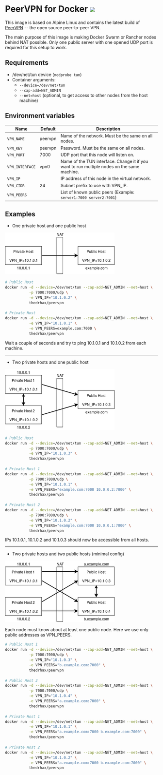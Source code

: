 # PeerVPN for Docker [![](https://images.microbadger.com/badges/image/thedrhax/peervpn.svg)](https://hub.docker.com/r/thedrhax/peervpn)

This image is based on Alpine Linux and contains the latest build of [PeerVPN](https://peervpn.net/) -- the open source peer-to-peer VPN.

The main purpose of this image is making Docker Swarm or Rancher nodes behind NAT possible. Only one public server with one opened UDP port is required for this setup to work.

## Requirements

* /dev/net/tun device (`modprobe tun`)
* Container arguments:
  * `--device=/dev/net/tun`
  * `--cap-add=NET_ADMIN`
  * `--net=host` (optional, to get access to other nodes from the host machine)

## Environment variables

| Name | Default | Description |
| ---- | ------- | ----------- |
| `VPN_NAME` | peervpn | Name of the network. Must be the same on all nodes. |
| `VPN_KEY` | peervpn | Password. Must be the same on all nodes. |
| `VPN_PORT` | 7000 | UDP port that this node will listen on. |
| `VPN_INTERFACE` | vpn0 | Name of the TUN interface. Change it if you want to run multiple nodes on the same machine. |
| `VPN_IP` | | IP address of this node in the virtual network. |
| `VPN_CIDR` | 24 | Subnet prefix to use with VPN_IP. |
| `VPN_PEERS` | | List of known public peers (Example: `server1:7000 server2:7001`) |

## Examples

* One private host and one public host

![](.github/1-1.png)

```bash
# Public Host
docker run -d --device=/dev/net/tun --cap-add=NET_ADMIN --net=host \
           -p 7000:7000/udp \
           -e VPN_IP="10.1.0.2" \
           thedrhax/peervpn

# Private Host
docker run -d --device=/dev/net/tun --cap-add=NET_ADMIN --net=host \
           -e VPN_IP="10.1.0.1" \
           -e VPN_PEERS=example.com:7000 \
           thedrhax/peervpn
```

Wait a couple of seconds and try to ping 10.1.0.1 and 10.1.0.2 from each machine.

----

* Two private hosts and one public host

![](.github/2-1.png)

```bash
# Public Host
docker run -d --device=/dev/net/tun --cap-add=NET_ADMIN --net=host \
           -p 7000:7000/udp \
           -e VPN_IP="10.1.0.3" \
           thedrhax/peervpn

# Private Host 1
docker run -d --device=/dev/net/tun --cap-add=NET_ADMIN --net=host \
           -p 7000:7000/udp \
           -e VPN_IP="10.1.0.1" \
           -e VPN_PEERS="example.com:7000 10.0.0.2:7000" \
           thedrhax/peervpn

# Private Host 2
docker run -d --device=/dev/net/tun --cap-add=NET_ADMIN --net=host \
           -p 7000:7000/udp \
           -e VPN_IP="10.1.0.2" \
           -e VPN_PEERS="example.com:7000 10.0.0.1:7000" \
           thedrhax/peervpn
```

IPs 10.1.0.1, 10.1.0.2 and 10.1.0.3 should now be accessible from all hosts.

----

* Two private hosts and two public hosts (minimal config)

![](.github/2-2.png)

Each node must know about at least one public node. Here we use only public addresses as VPN_PEERS.

```bash
# Public Host 1
docker run -d --device=/dev/net/tun --cap-add=NET_ADMIN --net=host \
           -p 7000:7000/udp \
           -e VPN_IP="10.1.0.3" \
           -e VPN_PEERS="b.example.com:7000" \
           thedrhax/peervpn

# Public Host 2
docker run -d --device=/dev/net/tun --cap-add=NET_ADMIN --net=host \
           -p 7000:7000/udp \
           -e VPN_IP="10.1.0.4" \
           -e VPN_PEERS="a.example.com:7000" \
           thedrhax/peervpn

# Private Host 1
docker run -d --device=/dev/net/tun --cap-add=NET_ADMIN --net=host \
           -e VPN_IP="10.1.0.1" \
           -e VPN_PEERS="a.example.com:7000 b.example.com:7000" \
           thedrhax/peervpn

# Private Host 2
docker run -d --device=/dev/net/tun --cap-add=NET_ADMIN --net=host \
           -e VPN_IP="10.1.0.2" \
           -e VPN_PEERS="a.example.com:7000 b.example.com:7000" \
           thedrhax/peervpn
```
